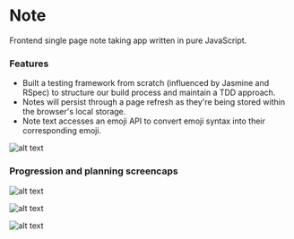 # Note

Frontend single page note taking app written in pure JavaScript.

### Features

- Built a testing framework from scratch (influenced by Jasmine and RSpec) to structure our build process and maintain a TDD approach.
- Notes will persist through a page refresh as they're being stored within the browser's local storage.
- Note text accesses an emoji API to convert emoji syntax into their corresponding emoji.

![alt text](https://github.com/Maby0/notesApp/main/images/noteappDemo.gif)


### Progression and planning screencaps

![alt text](https://github.com/Maby0/notesApp/main/images/testingFramework.png)

![alt text](https://github.com/Maby0/notesApp/main/images/notesPlan.png)

![alt text](https://github.com/Maby0/notesApp/main/images/notesPlan2.png)